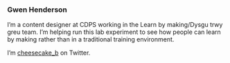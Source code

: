 ### Gwen Henderson

I’m a content designer at CDPS working in the Learn by making/Dysgu trwy greu team. I’m helping run this lab experiment to see how people can learn by making rather than in a traditional training environment.

I’m [cheesecake_b](https://twitter.com/cheesecake_b) on Twitter.


